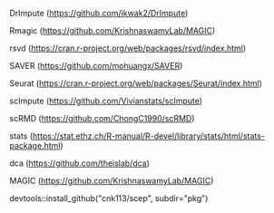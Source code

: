 DrImpute (https://github.com/ikwak2/DrImpute)

Rmagic (https://github.com/KrishnaswamyLab/MAGIC)

rsvd (https://cran.r-project.org/web/packages/rsvd/index.html)

SAVER (https://github.com/mohuangx/SAVER)

Seurat (https://cran.r-project.org/web/packages/Seurat/index.html)

scImpute (https://github.com/Vivianstats/scImpute)

scRMD (https://github.com/ChongC1990/scRMD)

stats (https://stat.ethz.ch/R-manual/R-devel/library/stats/html/stats-package.html)

dca (https://github.com/theislab/dca) 

MAGIC (https://github.com/KrishnaswamyLab/MAGIC)

devtools::install_github("cnk113/scep", subdir="pkg")
